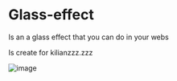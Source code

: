 # Glass-effect
Is an a glass effect that you can do in your webs 



Is create for kilianzzz.zzz


![image](https://github.com/KILIANTTV/Glass-effect/assets/120498771/8499be8d-0d58-4644-85dd-78ca893ae2db)
